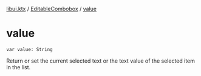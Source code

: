 [libui.ktx](../README.md) / [EditableCombobox](README.md) / [value](value.md)

# value

`var value: String`

Return or set the current selected text or the text value of the selected item in the list.
